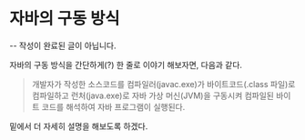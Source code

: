 # 자바의 구동 방식

-- 작성이 완료된 글이 아닙니다.

자바의 구동 방식을 간단하게(?) 한 줄로 이야기 해보자면, 다음과 같다.
> 개발자가 작성한 소스코드를 컴파일러(javac.exe)가 바이트코드(.class 파일)로 컴파일하고 런처(java.exe)로 자바 가상 머신(JVM)을 구동시켜 컴파일된 바이트 코드를 해석하여 자바 프로그램이 실행된다.

밑에서 더 자세히 설명을 해보도록 하겠다.

